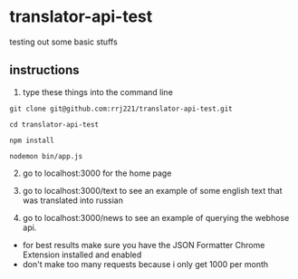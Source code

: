 # translator-api-test
testing out some basic stuffs

## instructions
1. type these things into the command line
```
git clone git@github.com:rrj221/translator-api-test.git

cd translator-api-test

npm install

nodemon bin/app.js
```

2. go to localhost:3000 for the home page

3. go to localhost:3000/text to see an example of some english text that was translated into russian

4. go to localhost:3000/news to see an example of querying the webhose api. 
  * for best results make sure you have the JSON Formatter Chrome Extension installed and enabled
  * don't make too many requests because i only get 1000 per month



